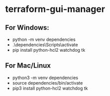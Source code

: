 # terraform-gui-manager
## For Windows:
- python -m venv dependencies
- .\dependencies\Scripts\activate
- pip install python-hcl2 watchdog tk

## For Mac/Linux
- python3 -m venv dependencies
- source dependencies/bin/activate
- pip3 install python-hcl2 watchdog tk
